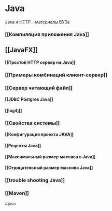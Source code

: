 # Java

[Java и HTTP - материалы ВУЗа](https://study.sfu-kras.ru/DATA/docs/java/java_http/)

### [[Компиляция приложения Java]]
## [[JavaFX]]
#### [[Простой HTTP сервер на Java]]
### [[Примеры комбинаций клиент-сервер]]

### [[Сервер читающий файл]]

#### [[JDBC Postgres Java]]

#### [[log4j]]

### [[Свойства системы]]

#### [[Конфигурация проекта JAVA]]
#### [[Рецепты Java]]
#### [[Максимальный размер массива в Java]]
#### [[Отрицательный размер массива Java]]
### [[trouble shooting Java]]

### [[Maven]]


#java